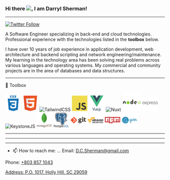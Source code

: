 ### Hi there <img src="https://raw.githubusercontent.com/MartinHeinz/MartinHeinz/master/wave.gif" width="30px">, I am Darryl Sherman!

---

[![Twitter Follow](https://img.shields.io/twitter/follow/TheeDCSherman?label=People%20following%20me%20on%20Twitter&style=social)](https://twitter.com/intent/follow?screen_name=TheeDCSherman)

A Software Engineer specializing in back-end and cloud technologies. Professional experience with the technologies listed in the **toolbox** below.

I have over 10 years of job experience in application development, web architecture and backend scripting and network engineering/maintenance. My learning in the technology area has been solving real problems across various languages and operating systems. My commercial and community projects are in the area of databases and data structures.


---

🧰 Toolbox

<img src="https://github.com/devicons/devicon/blob/master/icons/css3/css3-plain-wordmark.svg" alt="CSS" width="50" height="50"/> <img src="https://github.com/devicons/devicon/blob/master/icons/html5/html5-original.svg" alt="HTML" width="50" height="50"/> 
<img src="https://cdn.worldvectorlogo.com/logos/tailwindcss.svg" alt="TailwindCSS" width="50" height="50"/> 
<img src="https://github.com/devicons/devicon/blob/master/icons/javascript/javascript-original.svg" alt="JavaScript" width="50" height="50"/> 
<img src="https://github.com/devicons/devicon/blob/master/icons/vuejs/vuejs-original-wordmark.svg" alt="VueJS" width="50" height="50"/> 
<img src="https://nuxtjs.org/logos/nuxtjs-typo.svg" alt="Nuxt" width="90" height="50"/> 
<img src="https://github.com/devicons/devicon/blob/master/icons/nodejs/nodejs-original-wordmark.svg" alt="NodeJS" width="60" height="60"/>
<img src="https://github.com/devicons/devicon/blob/master/icons/express/express-original-wordmark.svg" alt="ExpressJS" width="50" height="50"/> 
<img src="https://cdn.worldvectorlogo.com/logos/keystonejs.svg" alt="KeystoneJS" width="50" height="50"/>
<img src="https://github.com/devicons/devicon/blob/master/icons/mongodb/mongodb-original-wordmark.svg" alt="MongoDB" width="50" height="50"/>
<img src="https://github.com/devicons/devicon/blob/master/icons/postgresql/postgresql-original-wordmark.svg" alt="PostgreSQL" width="50" height="50"/>
<img src="https://github.com/devicons/devicon/blob/master/icons/git/git-original-wordmark.svg" alt="Git" width="50" height="50"/>
<img src="https://github.com/devicons/devicon/blob/master/icons/amazonwebservices/amazonwebservices-original-wordmark.svg" alt="AWS" width="50" height="50"/>
<img src="https://github.com/devicons/devicon/blob/master/icons/npm/npm-original-wordmark.svg" alt="npm" width="50" height="50"/> 
<img src="https://github.com/devicons/devicon/blob/master/icons/yarn/yarn-original-wordmark.svg" alt="yarn" width="50" height="50"/> 

---


<!-- YOUTUBE-VIDEOS-LIST:START -->
<!-- YOUTUBE-VIDEOS-LIST:END -->



---


<!-- BLOG-POST-LIST:START -->
<!-- BLOG-POST-LIST:END -->


---
<!-- - 🔭 I’m currently working on ...

- 🌱 I’m currently learning ...
-->

- 📫 How to reach me: ...
Email: <a href="mailto:d.c.sherman@gmail.com">D.C.Sherman@gmail.com

Phone: <a href="tel://">+803 857 1043

Address: P.O. 1017, Holly Hill, SC 29059


